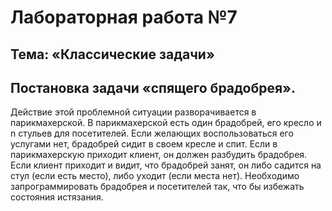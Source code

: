 # Лабораторная работа №7
## Тема: «Классические задачи»
## Постановка задачи «спящего брадобрея».
Действие этой проблемной ситуации разворачивается в парикмахерской. В парикмахерской есть один брадобрей, его кресло и n стульев для посетителей. Если желающих воспользоваться его услугами нет, брадобрей сидит в своем кресле и спит. Если в парикмахерскую приходит клиент, он должен разбудить брадобрея. Если клиент приходит и видит, что брадобрей занят, он либо садится на стул (если есть место), либо уходит (если места нет). Необходимо запрограммировать брадобрея и посетителей так, что бы избежать состояния истязания.